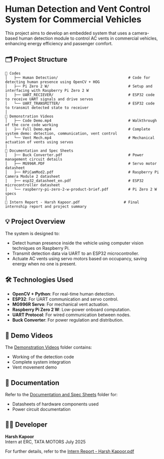 # Human Detection and Vent Control System for Commercial Vehicles

This project aims to develop an embedded system that uses a camera-based human detection module to control AC vents in commercial vehicles, enhancing energy efficiency and passenger comfort.

## 🗂️ Project Structure

```
📁 Codes
│   ├── Human Detection/                                # Code for detecting human presence using OpenCV + HOG
│   ├── Pi Zero 2 W/                                    # Setup and interfacing with Raspberry Pi Zero 2 W
│   ├── UART_RECIEVER/                                  # ESP32 code to receive UART signals and drive servos
│   └── UART_TRANSMITTER/                               # ESP32 code to transmit detected state to receiver
│
📁 Demonstration Videos
│   ├── Code Demo.mp4                                   # Walkthrough of the core code working
│   ├── Full Demo.mp4                                   # Complete system demo: detection, communication, vent control
│   └── Vent Mech.mp4                                   # Mechanical actuation of vents using servos
│
📁 Documentation and Spec Sheets
│   ├── Buck Converter.pdf                              # Power management circuit details
│   ├── MG996R.PDF                                      # Servo motor datasheet
│   ├── RPiCamMod2.pdf                                  # Raspberry Pi Camera Module 2 datasheet
│   ├── esp32_datasheet_en.pdf                          # ESP32 microcontroller datasheet
│   └── raspberry-pi-zero-2-w-product-brief.pdf         # Pi Zero 2 W specs
│
📄 Intern Report - Harsh Kapoor.pdf                    # Final internship report and project summary
```

## 💡 Project Overview

The system is designed to:

- Detect human presence inside the vehicle using computer vision techniques on Raspberry Pi.
- Transmit detection data via UART to an ESP32 microcontroller.
- Actuate AC vents using servo motors based on occupancy, saving energy when no one is present.

## 🛠️ Technologies Used

- **OpenCV + Python**: For real-time human detection.
- **ESP32**: For UART communication and servo control.
- **MG996R Servo**: For mechanical vent actuation.
- **Raspberry Pi Zero 2 W**: Low-power onboard computation.
- **UART Protocol**: For wired communication between nodes.
- **Buck Converter**: For power regulation and distribution.

## 🎥 Demo Videos

The [Demonstration Videos](./Demonstration%20Videos) folder contains:

- Working of the detection code
- Complete system integration
- Vent movement demo

## 📄 Documentation

Refer to the [Documentation and Spec Sheets](./Documentation%20and%20Spec%20Sheets) folder for:

- Datasheets of hardware components used
- Power circuit documentation

## 🧑‍💻 Developer

**Harsh Kapoor**  
Intern at ERC,
TATA MOTORS
July 2025

For further details, refer to the [Intern Report - Harsh Kapoor.pdf](./Intern%20Report%20-%20Harsh%20Kapoor.pdf)
